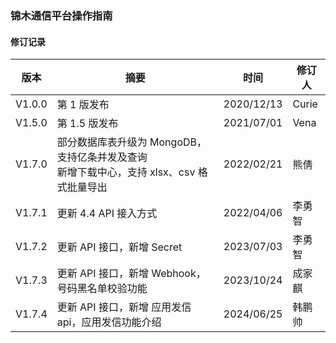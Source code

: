 
### 锦木通信平台操作指南 

#### 修订记录

| 版本    | 摘要                               | 时间       | 修订人 |
|---------|------------------------------------|------------|--------|
| V1.0.0  | 第 1 版发布                        | 2020/12/13 | Curie  |
| V1.5.0  | 第 1.5 版发布                      | 2021/07/01 | Vena   |
| V1.7.0  | 部分数据库表升级为 MongoDB，支持亿条并发及查询<br>新增下载中心，支持 xlsx、csv 格式批量导出 | 2022/02/21 | 熊倩   |
| V1.7.1  | 更新 4.4 API 接入方式               | 2022/04/06 | 李勇智  |
| V1.7.2  | 更新 API 接口，新增 Secret         | 2023/07/03 | 李勇智  |
| V1.7.3  | 更新 API 接口，新增 Webhook，号码黑名单校验功能 | 2023/10/24 | 成家麒  |
| V1.7.4 | 更新 API 接口，新增 应用发信api，应用发信功能介绍 | 2024/06/25 | 韩鹏帅 |

